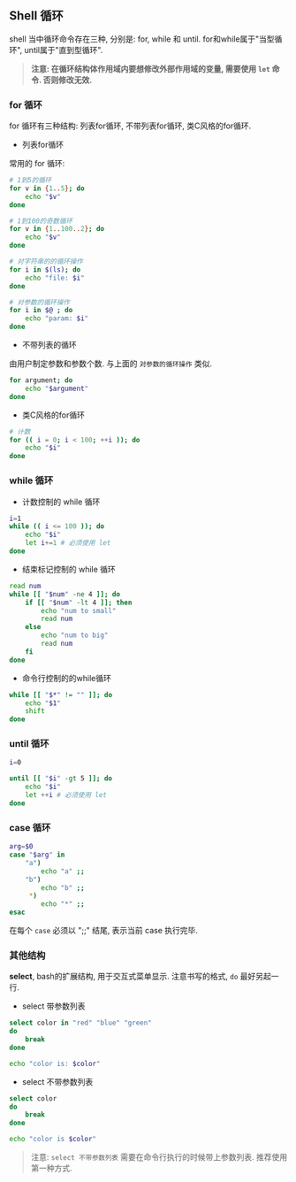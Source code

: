 ## Shell 循环

shell 当中循环命令存在三种, 分别是: for, while 和 until. for和while属于"当型循环", until属于"直到型循环".

> **注意: 在循环结构体作用域内要想修改外部作用域的变量, 需要使用 `let` 命令. 否则修改无效.**

### for 循环

for 循环有三种结构: 列表for循环, 不带列表for循环, 类C风格的for循环.

- 列表for循环

常用的 for 循环:

```bash
# 1到5的循环
for v in {1..5}; do
    echo "$v"
done

# 1到100的奇数循环
for v in {1..100..2}; do
    echo "$v"
done

# 对字符串的的循环操作
for i in $(ls); do
    echo "file: $i"
done

# 对参数的循环操作
for i in $@ ; do
    echo "param: $i"
done
```

- 不带列表的循环

由用户制定参数和参数个数. 与上面的 `对参数的循环操作` 类似.

```bash
for argument; do
    echo "$argument"
done
```

- 类C风格的for循环

```bash
# 计数
for (( i = 0; i < 100; ++i )); do
    echo "$i"
done
```

### while 循环

- 计数控制的 while 循环

```bash
i=1
while (( i <= 100 )); do
    echo "$i"
    let i+=1 # 必须使用 let
done
```

- 结束标记控制的 while 循环

```bash
read num
while [[ "$num" -ne 4 ]]; do
    if [[ "$num" -lt 4 ]]; then
        echo "num to small"
        read num
    else
        echo "num to big"
        read num
    fi
done
```

- 命令行控制的的while循环

```bash
while [[ "$*" != "" ]]; do
    echo "$1"
    shift
done
```

### until 循环

```bash
i=0

until [[ "$i" -gt 5 ]]; do
    echo "$i"
    let ++i # 必须使用 let
done
```

### case 循环

```bash
arg=$0
case "$arg" in 
    "a")
        echo "a" ;;
    "b")
        echo "b" ;;
     *)
        echo "*" ;;
esac
```

在每个 `case` 必须以 ";;" 结尾, 表示当前 case 执行完毕.


### 其他结构

**select**, bash的扩展结构, 用于交互式菜单显示. 注意书写的格式, `do` 最好另起一行.

- select 带参数列表

```bash
select color in "red" "blue" "green"
do
    break
done

echo "color is: $color"
```

- select 不带参数列表

```bash
select color
do
    break
done

echo "color is $color"
```

> 注意: `select 不带参数列表` 需要在命令行执行的时候带上参数列表. 推荐使用第一种方式.